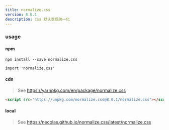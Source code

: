 ```yaml
---
title: normalize.css
version: 8.0.1
description: css 默认表现统一化
---
```



### usage

#### npm

`npm install --save normalize.css`

`import 'normalize.css'`

#### cdn

> See https://yarnpkg.com/en/package/normalize.css  

```html
<script src="https://unpkg.com/normalize.css@8.0.1/normalize.css"></script>
```

#### local

> See https://necolas.github.io/normalize.css/latest/normalize.css  
